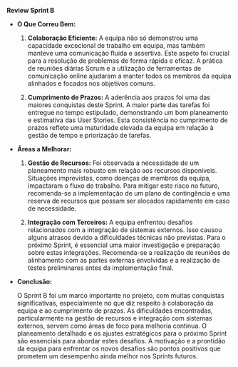 **Review Sprint B**

*   **O Que Correu Bem:**
    
    1.  **Colaboração Eficiente:** A equipa não só demonstrou uma capacidade excecional de trabalho em equipa, mas também manteve uma comunicação fluida e assertiva. Este aspeto foi crucial para a resolução de problemas de forma rápida e eficaz. A prática de reuniões diárias Scrum e a utilização de ferramentas de comunicação online ajudaram a manter todos os membros da equipa alinhados e focados nos objetivos comuns.
        
    2.  **Cumprimento de Prazos:** A aderência aos prazos foi uma das maiores conquistas deste Sprint. A maior parte das tarefas foi entregue no tempo estipulado, demonstrando um bom planeamento e estimativa das User Stories. Esta consistência no cumprimento de prazos reflete uma maturidade elevada da equipa em relação à gestão de tempo e priorização de tarefas.
        
*   **Áreas a Melhorar:**
    
    1.  **Gestão de Recursos:** Foi observada a necessidade de um planeamento mais robusto em relação aos recursos disponíveis. Situações imprevistas, como doenças de membros da equipa, impactaram o fluxo de trabalho. Para mitigar este risco no futuro, recomenda-se a implementação de um plano de contingência e uma reserva de recursos que possam ser alocados rapidamente em caso de necessidade.
        
    2.  **Integração com Terceiros:** A equipa enfrentou desafios relacionados com a integração de sistemas externos. Isso causou alguns atrasos devido a dificuldades técnicas não previstas. Para o próximo Sprint, é essencial uma maior investigação e preparação sobre estas integrações. Recomenda-se a realização de reuniões de alinhamento com as partes externas envolvidas e a realização de testes preliminares antes da implementação final.
        
*   **Conclusão:**
    
    O Sprint B foi um marco importante no projeto, com muitas conquistas significativas, especialmente no que diz respeito à colaboração da equipa e ao cumprimento de prazos. As dificuldades encontradas, particularmente na gestão de recursos e integração com sistemas externos, servem como áreas de foco para melhoria contínua. O planeamento detalhado e os ajustes estratégicos para o próximo Sprint são essenciais para abordar estes desafios. A motivação e a prontidão da equipa para enfrentar os novos desafios são pontos positivos que prometem um desempenho ainda melhor nos Sprints futuros.
